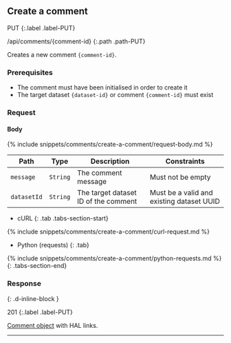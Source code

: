 ## Create a comment

PUT
{:.label .label-PUT}

/api/comments/{comment-id}
{:.path .path-PUT}

Creates a new comment `{comment-id}`.

### Prerequisites

- The comment must have been initialised in order to create it
- The target dataset `{dataset-id}` or comment `{comment-id}` must exist

### Request

#### Body

{% include snippets/comments/create-a-comment/request-body.md %}

Path | Type | Description | Constraints
---- | ---- | ----------- | -----------
`message` | `String` | The comment message | Must not be empty
`datasetId` | `String` | The target dataset ID of the comment | Must be a valid and existing dataset UUID

- cURL
{: .tab .tabs-section-start}

{% include snippets/comments/create-a-comment/curl-request.md %}

- Python (requests)
{: .tab}

{% include snippets/comments/create-a-comment/python-requests.md %}
{: .tabs-section-end}

### Response
{: .d-inline-block }

201
{:.label .label-PUT}

[Comment object](#comment-object) with HAL links.

---
